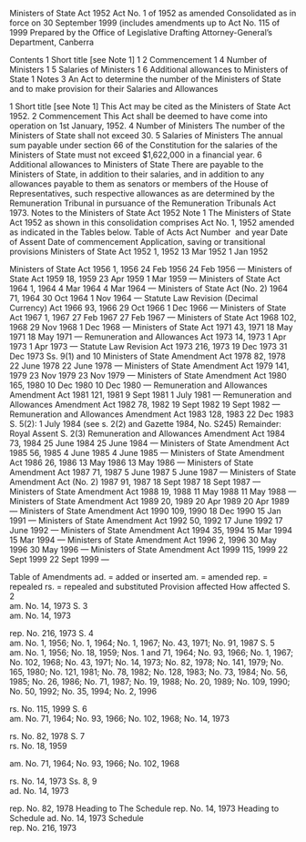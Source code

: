 
Ministers of State Act 1952
Act No. 1 of 1952 as amended
Consolidated as in force on 30 September 1999
(includes amendments up to Act No. 115 of 1999
Prepared by the Office of Legislative Drafting Attorney-General’s Department, Canberra
  
  
  
Contents
1	Short title [see Note 1]	1
2	Commencement	1
4	Number of Ministers	1
5	Salaries of Ministers	1
6	Additional allowances to Ministers of State	1
Notes		3
An Act to determine the number of the Ministers of State and to make provision for their Salaries and Allowances
  
  
1  Short title [see Note 1]
		This Act may be cited as the Ministers of State Act 1952.
2  Commencement
		This Act shall be deemed to have come into operation on 1st January, 1952.
4  Number of Ministers
		The number of the Ministers of State shall not exceed 30.
5  Salaries of Ministers
		The annual sum payable under section 66 of the Constitution for the salaries of the Ministers of State must not exceed $1,622,000 in a financial year.
6  Additional allowances to Ministers of State
		There are payable to the Ministers of State, in addition to their salaries, and in addition to any allowances payable to them as senators or members of the House of Representatives, such respective allowances as are determined by the Remuneration Tribunal in pursuance of the Remuneration Tribunals Act 1973.
Notes to the Ministers of State Act 1952
Note 1
The Ministers of State Act 1952 as shown in this consolidation comprises Act No. 1, 1952 amended as indicated in the Tables below.
Table of Acts
Act
Number  and year
Date  of Assent
Date of commencement
Application, saving or transitional provisions
Ministers of State Act 1952
1, 1952
13 Mar 1952
1 Jan 1952

Ministers of State Act 1956
1, 1956
24 Feb 1956
24 Feb 1956
—
Ministers of State Act 1959
18, 1959
23 Apr 1959
1 Mar 1959
—
Ministers of State Act 1964
1, 1964
4 Mar 1964
4 Mar 1964
—
Ministers of State Act (No. 2) 1964
71, 1964
30 Oct 1964
1 Nov 1964
—
Statute Law Revision (Decimal Currency) Act 1966
93, 1966
29 Oct 1966
1 Dec 1966
—
Ministers of State Act 1967
1, 1967
27 Feb 1967
27 Feb 1967
—
Ministers of State Act 1968
102, 1968
29 Nov 1968
1 Dec 1968
—
Ministers of State Act 1971
43, 1971
18 May 1971
18 May 1971
—
Remuneration and Allowances Act 1973
14, 1973
1 Apr 1973
1 Apr 1973
—
Statute Law Revision Act 1973
216, 1973
19 Dec 1973
31 Dec 1973
Ss. 9(1) and 10
Ministers of State Amendment Act 1978
82, 1978
22 June 1978
22 June 1978
—
Ministers of State Amendment Act 1979
141, 1979
23 Nov 1979
23 Nov 1979
—
Ministers of State Amendment Act 1980
165, 1980
10 Dec 1980
10 Dec 1980
—
Remuneration and Allowances Amendment Act 1981
121, 1981
9 Sept 1981
1 July 1981
—
Remuneration and Allowances Amendment Act 1982
78, 1982
19 Sept 1982
19 Sept 1982
—
Remuneration and Allowances Amendment Act 1983
128, 1983
22 Dec 1983
S. 5(2): 1 July 1984 (see s. 2(2) and Gazette 1984, No. S245) Remainder: Royal Assent
S. 2(3)
Remuneration and Allowances Amendment Act 1984
73, 1984
25 June 1984
25 June 1984
—
Ministers of State Amendment Act 1985
56, 1985
4 June 1985
4 June 1985
—
Ministers of State Amendment Act 1986
26, 1986
13 May 1986
13 May 1986
—
Ministers of State Amendment Act 1987
71, 1987
5 June 1987
5 June 1987
—
Ministers of State Amendment Act (No. 2) 1987
91, 1987
18 Sept 1987
18 Sept 1987
—
Ministers of State Amendment Act 1988
19, 1988
11 May 1988
11 May 1988
—
Ministers of State Amendment Act 1989
20, 1989
20 Apr 1989
20 Apr 1989
—
Ministers of State Amendment Act 1990
109, 1990
18 Dec 1990
15 Jan 1991
—
Ministers of State Amendment Act 1992
50, 1992
17 June 1992
17 June 1992
—
Ministers of State Amendment Act 1994
35, 1994
15 Mar 1994
15 Mar 1994
—
Ministers of State Amendment Act 1996
2, 1996
30 May 1996
30 May 1996
—
Ministers of State Amendment Act 1999
115, 1999
22 Sept 1999
22 Sept 1999
—

Table of Amendments
ad. = added or inserted      am. = amended      rep. = repealed      rs. = repealed and substituted
Provision affected
How affected
S. 2	
am. No. 14, 1973
S. 3	
am. No. 14, 1973

rep. No. 216, 1973
S. 4	
am. No. 1, 1956; No. 1, 1964; No. 1, 1967; No. 43, 1971; No. 91, 1987
S. 5	
am. No. 1, 1956; No. 18, 1959; Nos. 1 and 71, 1964; No. 93, 1966; No. 1, 1967; No. 102, 1968; No. 43, 1971; No. 14, 1973; No. 82, 1978; No. 141, 1979; No. 165, 1980; No. 121, 1981; No. 78, 1982; No. 128, 1983; No. 73, 1984; No. 56, 1985; No. 26, 1986; No. 71, 1987; No. 19, 1988; No. 20, 1989; No. 109, 1990; No. 50, 1992; No. 35, 1994; No. 2, 1996

rs. No. 115, 1999
S. 6	
am. No. 71, 1964; No. 93, 1966; No. 102, 1968; No. 14, 1973

rs. No. 82, 1978
S. 7	
rs. No. 18, 1959

am. No. 71, 1964; No. 93, 1966; No. 102, 1968

rs. No. 14, 1973
Ss. 8, 9	
ad. No. 14, 1973

rep. No. 82, 1978
Heading to The Schedule	
rep. No. 14, 1973
Heading to Schedule	
ad. No. 14, 1973
Schedule	
rep. No. 216, 1973


